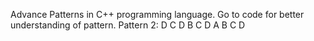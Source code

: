 Advance Patterns in C++ programming language.
Go to code for better understanding of pattern.
Pattern 2:
D
C D
B C D
A B C D
